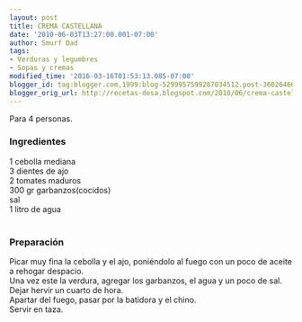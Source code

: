 ```yaml
---
layout: post
title: CREMA CASTELLANA
date: '2010-06-03T13:27:00.001-07:00'
author: Smurf Dad
tags:
- Verduras y legumbres
- Sopas y cremas
modified_time: '2016-03-16T01:53:13.085-07:00'
blogger_id: tag:blogger.com,1999:blog-5299957599287034512.post-3602646647819121886
blogger_orig_url: http://recetas-desa.blogspot.com/2010/06/crema-castellana.html
---
```


Para 4 personas.<br /><h3>Ingredientes</h3>1 cebolla mediana<br />3 dientes de ajo<br />2 tomates maduros<br />300 gr garbanzos(cocidos)<br />sal<br />1 litro de agua<br /><br /><h3>Preparación</h3>Picar muy fina la cebolla y el ajo, poniéndolo al fuego con un poco de aceite a rehogar despacio.<br />Una vez este la verdura, agregar los garbanzos, el agua y un poco de sal.<br />Dejar hervir un cuarto de hora.<br />Apartar del fuego, pasar por la batidora y el chino.<br />Servir en taza.